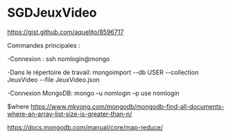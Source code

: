 # SGDJeuxVideo
https://gist.github.com/aquelito/8596717


Commandes principales :

-Connexion : 
ssh nomlogin@mongo

-Dans le répertoire de travail:
mongoimport --db USER --collection JeuxVideo --file JeuxVideo.json

-Connexion MongoDB:
mongo –u nomlogin –p
use nomlogin

$where
https://www.mkyong.com/mongodb/mongodb-find-all-documents-where-an-array-list-size-is-greater-than-n/


https://docs.mongodb.com/manual/core/map-reduce/

